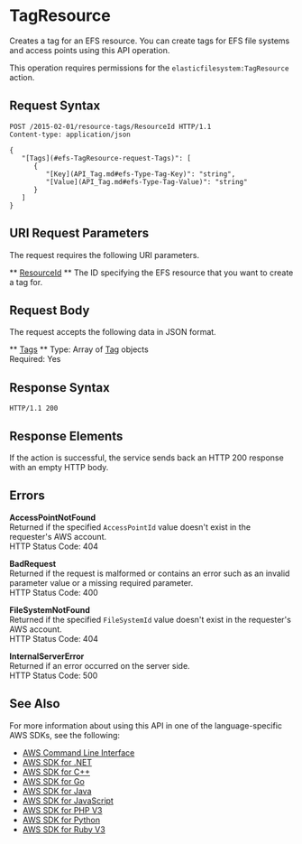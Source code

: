 # TagResource<a name="API_TagResource"></a>

Creates a tag for an EFS resource\. You can create tags for EFS file systems and access points using this API operation\.

This operation requires permissions for the `elasticfilesystem:TagResource` action\.

## Request Syntax<a name="API_TagResource_RequestSyntax"></a>

```
POST /2015-02-01/resource-tags/ResourceId HTTP/1.1
Content-type: application/json

{
   "[Tags](#efs-TagResource-request-Tags)": [ 
      { 
         "[Key](API_Tag.md#efs-Type-Tag-Key)": "string",
         "[Value](API_Tag.md#efs-Type-Tag-Value)": "string"
      }
   ]
}
```

## URI Request Parameters<a name="API_TagResource_RequestParameters"></a>

The request requires the following URI parameters\.

 ** [ResourceId](#API_TagResource_RequestSyntax) **   <a name="efs-TagResource-request-ResourceId"></a>
The ID specifying the EFS resource that you want to create a tag for\. 

## Request Body<a name="API_TagResource_RequestBody"></a>

The request accepts the following data in JSON format\.

 ** [Tags](#API_TagResource_RequestSyntax) **   <a name="efs-TagResource-request-Tags"></a>
Type: Array of [Tag](API_Tag.md) objects  
Required: Yes

## Response Syntax<a name="API_TagResource_ResponseSyntax"></a>

```
HTTP/1.1 200
```

## Response Elements<a name="API_TagResource_ResponseElements"></a>

If the action is successful, the service sends back an HTTP 200 response with an empty HTTP body\.

## Errors<a name="API_TagResource_Errors"></a>

 **AccessPointNotFound**   
Returned if the specified `AccessPointId` value doesn't exist in the requester's AWS account\.  
HTTP Status Code: 404

 **BadRequest**   
Returned if the request is malformed or contains an error such as an invalid parameter value or a missing required parameter\.  
HTTP Status Code: 400

 **FileSystemNotFound**   
Returned if the specified `FileSystemId` value doesn't exist in the requester's AWS account\.  
HTTP Status Code: 404

 **InternalServerError**   
Returned if an error occurred on the server side\.  
HTTP Status Code: 500

## See Also<a name="API_TagResource_SeeAlso"></a>

For more information about using this API in one of the language\-specific AWS SDKs, see the following:
+  [AWS Command Line Interface](https://docs.aws.amazon.com/goto/aws-cli/elasticfilesystem-2015-02-01/TagResource) 
+  [AWS SDK for \.NET](https://docs.aws.amazon.com/goto/DotNetSDKV3/elasticfilesystem-2015-02-01/TagResource) 
+  [AWS SDK for C\+\+](https://docs.aws.amazon.com/goto/SdkForCpp/elasticfilesystem-2015-02-01/TagResource) 
+  [AWS SDK for Go](https://docs.aws.amazon.com/goto/SdkForGoV1/elasticfilesystem-2015-02-01/TagResource) 
+  [AWS SDK for Java](https://docs.aws.amazon.com/goto/SdkForJava/elasticfilesystem-2015-02-01/TagResource) 
+  [AWS SDK for JavaScript](https://docs.aws.amazon.com/goto/AWSJavaScriptSDK/elasticfilesystem-2015-02-01/TagResource) 
+  [AWS SDK for PHP V3](https://docs.aws.amazon.com/goto/SdkForPHPV3/elasticfilesystem-2015-02-01/TagResource) 
+  [AWS SDK for Python](https://docs.aws.amazon.com/goto/boto3/elasticfilesystem-2015-02-01/TagResource) 
+  [AWS SDK for Ruby V3](https://docs.aws.amazon.com/goto/SdkForRubyV3/elasticfilesystem-2015-02-01/TagResource) 